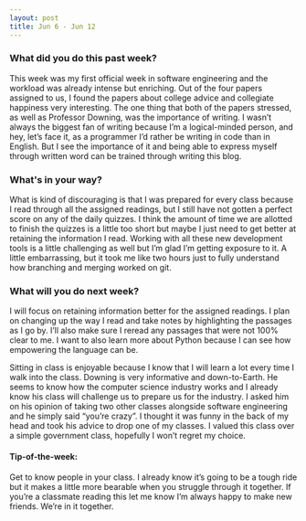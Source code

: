 ```yaml
---
layout: post
title: Jun 6 - Jun 12
---
```

### What did you do this past week? ###
This week was my first official week in software engineering and the workload was already intense but enriching. Out of the four papers assigned to us, I found the papers about college advice and collegiate happiness very interesting. The one thing that both of the papers stressed, as well as Professor Downing, was the importance of writing. I wasn’t always the biggest fan of writing because I’m a logical-minded person, and hey, let’s face it, as a programmer I’d rather be writing in code than in English. But I see the importance of it and being able to express myself through written word can be trained through writing this blog.


### What's in your way? ###
What is kind of discouraging is that I was prepared for every class because I read through all the assigned readings, but I still have not gotten a perfect score on any of the daily quizzes. I think the amount of time we are allotted to finish the quizzes is a little too short but maybe I just need to get better at retaining the information I read. Working with all these new development tools is a little challenging as well but I’m glad I’m getting exposure to it. A little embarrassing, but it took me like two hours just to fully understand how branching and merging worked on git.

### What will you do next week? ###
I will focus on retaining information better for the assigned readings. I plan on changing up the way I read and take notes by highlighting the passages as I go by. I’ll also make sure I reread any passages that were not 100% clear to me. I want to also learn more about Python because I can see how empowering the language can be.

Sitting in class is enjoyable because I know that I will learn a lot every time I walk into the class. Downing is very informative and down-to-Earth. He seems to know how the computer science industry works and I already know his class will challenge us to prepare us for the industry. I asked him on his opinion of taking two other classes alongside software engineering and he simply said “you’re crazy”. I thought it was funny in the back of my head and took his advice to drop one of my classes. I valued this class over a simple government class, hopefully I won’t regret my choice.

#### Tip-of-the-week: ####
Get to know people in your class. I already know it’s going to be a tough ride but it makes a little more bearable when you struggle through it together. If you’re a classmate reading this let me know I’m always happy to make new friends. We’re in it together.
